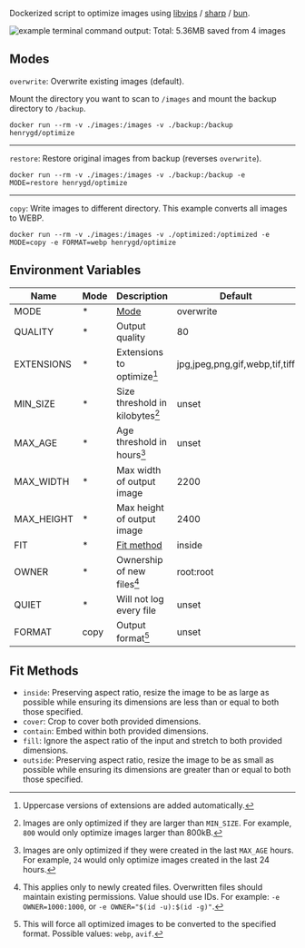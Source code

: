 Dockerized script to optimize images using [libvips](https://github.com/libvips/libvips) / [sharp](https://github.com/lovell/sharp) / [bun](https://bun.sh).

![example terminal command output: Total: 5.36MB saved from 4 images](https://henrygd-assets.b-cdn.net/optimize/example.png)

## Modes

`overwrite`: Overwrite existing images (default).

Mount the directory you want to scan to `/images` and mount the backup directory to `/backup`.

```
docker run --rm -v ./images:/images -v ./backup:/backup henrygd/optimize
```

---

`restore`: Restore original images from backup (reverses `overwrite`).

```
docker run --rm -v ./images:/images -v ./backup:/backup -e MODE=restore henrygd/optimize
```

---

`copy`: Write images to different directory. This example converts all images to WEBP.

```
docker run --rm -v ./images:/images -v ./optimized:/optimized -e MODE=copy -e FORMAT=webp henrygd/optimize
```

## Environment Variables

| Name       | Mode | Description                         | Default                        |
| ---------- | ---- | ----------------------------------- | ------------------------------ |
| MODE       | \*   | [Mode](#modes)                      | overwrite                      |
| QUALITY    | \*   | Output quality                      | 80                             |
| EXTENSIONS | \*   | Extensions to optimize[^extensions] | jpg,jpeg,png,gif,webp,tif,tiff |
| MIN_SIZE   | \*   | Size threshold in kilobytes[^size]  | unset                          |
| MAX_AGE    | \*   | Age threshold in hours[^age]        | unset                          |
| MAX_WIDTH  | \*   | Max width of output image           | 2200                           |
| MAX_HEIGHT | \*   | Max height of output image          | 2400                           |
| FIT        | \*   | [Fit method](#fit-methods)          | inside                         |
| OWNER      | \*   | Ownership of new files[^owner]      | root:root                      |
| QUIET      | \*   | Will not log every file             | unset                          |
| FORMAT     | copy | Output format[^format]              | unset                          |

## Fit Methods

- `inside`: Preserving aspect ratio, resize the image to be as large as possible while ensuring its dimensions are less than or equal to both those specified.
- `cover`: Crop to cover both provided dimensions.
- `contain`: Embed within both provided dimensions.
- `fill`: Ignore the aspect ratio of the input and stretch to both provided dimensions.
- `outside`: Preserving aspect ratio, resize the image to be as small as possible while ensuring its dimensions are greater than or equal to both those specified.

[^extensions]: Uppercase versions of extensions are added automatically.
[^size]: Images are only optimized if they are larger than `MIN_SIZE`. For example, `800` would only optimize images larger than 800kB.
[^age]: Images are only optimized if they were created in the last `MAX_AGE` hours. For example, `24` would only optimize images created in the last 24 hours.
[^owner]: This applies only to newly created files. Overwritten files should maintain existing permissions. Value should use IDs. For example: `-e OWNER=1000:1000`, or `-e OWNER="$(id -u):$(id -g)"`.
[^format]: This will force all optimized images to be converted to the specified format. Possible values: `webp`, `avif`.
